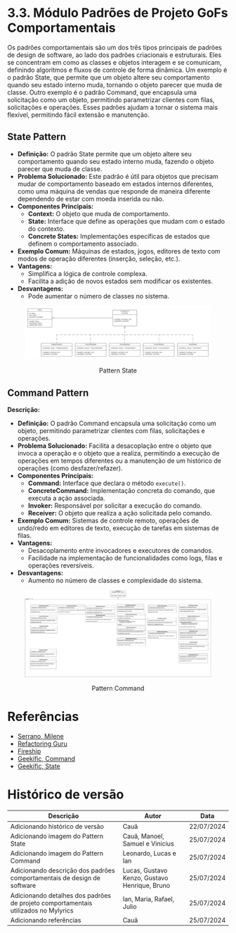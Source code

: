 # 3.3. Módulo Padrões de Projeto GoFs Comportamentais

Os padrões comportamentais são um dos três tipos principais de padrões de design de software, ao lado dos padrões criacionais e estruturais. Eles se concentram em como as classes e objetos interagem e se comunicam, definindo algoritmos e fluxos de controle de forma dinâmica. Um exemplo é o padrão State, que permite que um objeto altere seu comportamento quando seu estado interno muda, tornando o objeto parecer que muda de classe. Outro exemplo é o padrão Command, que encapsula uma solicitação como um objeto, permitindo parametrizar clientes com filas, solicitações e operações. Esses padrões ajudam a tornar o sistema mais flexível, permitindo fácil extensão e manutenção.

## State Pattern

- **Definição:** O padrão State permite que um objeto altere seu comportamento quando seu estado interno muda, fazendo o objeto parecer que muda de classe.
- **Problema Solucionado:** Este padrão é útil para objetos que precisam mudar de comportamento baseado em estados internos diferentes, como uma máquina de vendas que responde de maneira diferente dependendo de estar com moeda inserida ou não.
- **Componentes Principais:**
  - **Context:** O objeto que muda de comportamento.
  - **State:** Interface que define as operações que mudam com o estado do contexto.
  - **Concrete States:** Implementações específicas de estados que definem o comportamento associado.
- **Exemplo Comum:** Máquinas de estados, jogos, editores de texto com modos de operação diferentes (inserção, seleção, etc.).
- **Vantagens:**
  - Simplifica a lógica de controle complexa.
  - Facilita a adição de novos estados sem modificar os existentes.
- **Desvantagens:**
  - Pode aumentar o número de classes no sistema.

<figure align="center">

![Pattern State](../assets/gofsComportamentais/PatternState.jpeg)

  <figcaption>Pattern State</figcaption>
</figure>



## Command Pattern

**Descrição:**

- **Definição:** O padrão Command encapsula uma solicitação como um objeto, permitindo parametrizar clientes com filas, solicitações e operações.
- **Problema Solucionado:** Facilita a desacoplação entre o objeto que invoca a operação e o objeto que a realiza, permitindo a execução de operações em tempos diferentes ou a manutenção de um histórico de operações (como desfazer/refazer).
- **Componentes Principais:**
  - **Command:** Interface que declara o método `execute()`.
  - **ConcreteCommand:** Implementação concreta do comando, que executa a ação associada.
  - **Invoker:** Responsável por solicitar a execução do comando.
  - **Receiver:** O objeto que realiza a ação solicitada pelo comando.
- **Exemplo Comum:** Sistemas de controle remoto, operações de undo/redo em editores de texto, execução de tarefas em sistemas de filas.
- **Vantagens:**
  - Desacoplamento entre invocadores e executores de comandos.
  - Facilidade na implementação de funcionalidades como logs, filas e operações reversíveis.
- **Desvantagens:**
  - Aumento no número de classes e complexidade do sistema.

<figure align="center">

![Pattern Command](../assets/gofsComportamentais/PatternCommands.png)

  <figcaption>Pattern Command</figcaption>
</figure>

# Referências
- [Serrano, Milene](https://aprender3.unb.br/pluginfile.php/2790266/mod_label/intro/Arquitetura%20e%20Desenho%20de%20Software%20-%20Aula%20GoFs%20Estruturais%20-%20Profa.%20Milene.pdf)
- [Refactoring Guru](https://refactoring.guru/pt-br/design-patterns/behavioral-patterns)
- [Fireship](https://youtu.be/tv-_1er1mWI?si=9QQtWoqDZMSPgbMH)
- [Geekific, Command](https://www.youtube.com/watch?v=UfGD60BYzPM&list=PLlsmxlJgn1HJpa28yHzkBmUY-Ty71ZUGc&index=8)
- [Geekific, State](https://www.youtube.com/watch?v=abX4xzaAsoc&list=PLlsmxlJgn1HJpa28yHzkBmUY-Ty71ZUGc&index=13)

# Histórico de versão

| Descrição                                                                          | Autor                                         | Data       |
| ---------------------------------------------------------------------------------- | --------------------------------------------- | ---------- |
| Adicionando histórico de versão                                                    | Cauã                                          | 22/07/2024 |
| Adicionando imagem do Pattern State                                                | Cauã, Manoel, Samuel e Vinicius               | 25/07/2024 |
| Adicionando imagem do Pattern Command                                              | Leonardo, Lucas e Ian                         | 25/07/2024 |
| Adicionando descrição dos padrões comportamentais de design de software            | Lucas, Gustavo Kenzo, Gustavo Henrique, Bruno | 25/07/2024 |
| Adicionando detalhes dos padrões de projeto comportamentais utilizados no Mylyrics | Ian, Maria, Rafael, Julio                     | 25/07/2024 |
| Adicionando referências                                                            | Cauã                                          | 25/07/2024 |
